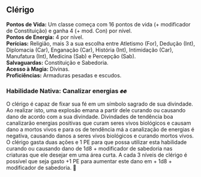 ## Clérigo <a id="clerigo"></a>

**Pontos de Vida:** Um classe começa com 16 pontos de vida (+ modificador de Constituição) e ganha 4 (+ mod. Con) por nível.</br>
**Pontos de Energia:** 4 por nível.</br>
**Perícias:** Religião, mais 3 a sua escolha entre Atletismo (For), Dedução (Int), Diplomacia (Car), Enganação (Car), História (Int), Intimidação (Car), Manufatura (Int), Medicina (Sab) e Percepção (Sab).</br>
**Salvaguardas:** Constituição e Sabedoria.</br>
**Acesso à Magia:** Divinas.</br>
**Proficiências:** Armaduras pesadas e escudos.</br>

### Habilidade Nativa: Canalizar energias ✊✊
O clérigo é capaz de fixar sua fé em um símbolo sagrado de sua divindade. Ao realizar isto, uma explosão emana a partir dele curando ou causando dano de acordo com a sua divindade. Divindades de tendência boa canalizarão energias positivas que curam seres vivos biológicos e causam dano a mortos vivos e para os de tendência má a canalização de energias é negativa, causando danos a seres vivos biológicos e curando mortos vivos. O clérigo gasta duas ações e 1 PE para que possa utilizar esta habilidade curando ou causando dano de 1d8 + modificador de sabedoria nas criaturas que ele desejar em uma área curta. A cada 3 níveis de clérigo é possível que seja gasto +1 PE para aumentar este dano em + 1d8 + modificador de sabedoria. 🧙